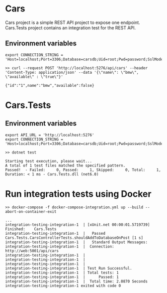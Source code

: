 ﻿# Cars

Cars project is a simple REST API project to expose one endpoint. Cars.Tests project contains an integration test for the REST API.

## Environment variables
```
export CONNECTION_STRING = 'Host=localhost;Port=3306;Database=carsdb;Uid=root;Pwd=password;SslMode=None'
```

```
>> curl --request POST 'http://localhost:5276/api/cars' --header 'Content-Type: application/json' --data '{\"name\": \"bmw\", \"available\" : \"true\"}'

{"id":"1",name":"bmw","available":false}
```

# Cars.Tests

## Environment variables
```
export API_URL = 'http://localhost:5276'
export CONNECTION_STRING = 'Host=localhost;Port=3306;Database=carsdb;Uid=root;Pwd=password;SslMode=None'
```

```
>> dotnet test

Starting test execution, please wait...
A total of 1 test files matched the specified pattern.
Passed!  - Failed:     0, Passed:     1, Skipped:     0, Total:     1, Duration: < 1 ms - Cars.Tests.dll (net6.0)
```

# Run integration tests using Docker
```
>> docker-compose -f docker-compose-integration.yml up --build --abort-on-container-exit

...
integration-testing-integration-1  | [xUnit.net 00:00:01.5719739]   Finished:    Cars.Tests
integration-testing-integration-1  |   Passed Cars.Tests.CarsControllerTests.shouldAddToDatabaseOnPost [1 s]
integration-testing-integration-1  |   Standard Output Messages:
integration-testing-integration-1  |  Connection: http://web:5001/api/cars
integration-testing-integration-1  | 
integration-testing-integration-1  | 
integration-testing-integration-1  | 
integration-testing-integration-1  | Test Run Successful.
integration-testing-integration-1  | Total tests: 1
integration-testing-integration-1  |      Passed: 1
integration-testing-integration-1  |  Total time: 2.0870 Seconds
integration-testing-integration-1 exited with code 0
```
